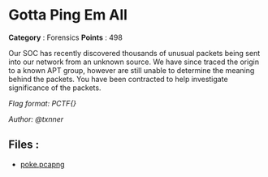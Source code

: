 # Gotta Ping Em All

**Category** : Forensics
**Points** : 498

Our SOC has recently discovered thousands of unusual packets being sent into our network from an unknown source. We have since traced the origin to a known APT group, however are still unable to determine the meaning behind the packets. You have been contracted to help investigate significance of the packets.

*Flag format: PCTF{}*

*Author: @txnner*

## Files : 
 - [poke.pcapng](./poke.pcapng)


